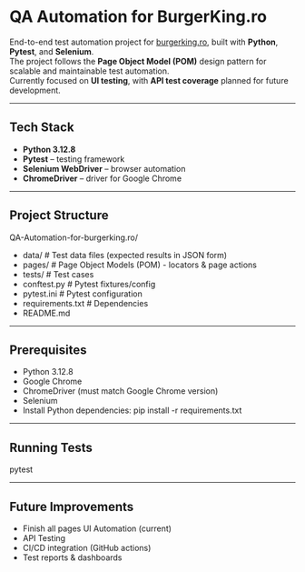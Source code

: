 # QA Automation for BurgerKing.ro

End-to-end test automation project for [burgerking.ro](https://burgerking.ro), built with **Python**, **Pytest**, and **Selenium**.  
The project follows the **Page Object Model (POM)** design pattern for scalable and maintainable test automation.  
Currently focused on **UI testing**, with **API test coverage** planned for future development.

---

## Tech Stack
- **Python 3.12.8**
- **Pytest** – testing framework
- **Selenium WebDriver** – browser automation
- **ChromeDriver** – driver for Google Chrome

---

## Project Structure
QA-Automation-for-burgerking.ro/
- data/            # Test data files (expected results in JSON form)
- pages/           # Page Object Models (POM) - locators & page actions
- tests/           # Test cases
- conftest.py      # Pytest fixtures/config
- pytest.ini       # Pytest configuration
- requirements.txt # Dependencies
- README.md

---

## Prerequisites
- Python 3.12.8
- Google Chrome
- ChromeDriver (must match Google Chrome version)
- Selenium
- Install Python dependencies:
    pip install -r requirements.txt

---

## Running Tests
pytest

---

## Future Improvements
- Finish all pages UI Automation (current)
- API Testing
- CI/CD integration (GitHub actions)
- Test reports & dashboards